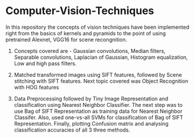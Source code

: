 # Computer-Vision-Techniques

In this repository the concepts of vision techniques have been implemented right from the basics of kernels and pyramids to the point of using pretrained Alexnet, VGG16 for scene recongnition.

1. Concepts covered  are - Gaussian convolutions, Median filters,  Separable convolutions, Laplacian of Gaussian, Histogram equalization, Low and high pass filters.

2. Matched transformed images using SIFT features, followed by Scene stitching with SIFT features. Next topic covered was Object Recognition with HOG features

3. Data Preprocessing followed by Tiny Image Representation and classification using Nearest Neighbor Classifier. The next step was to use Bag of SIFT Representation as training data for Nearest Neighbor Classifer. Also, used one-vs-all SVMs for classification of Bag of SIFT Representation. Finally, plotting Confusion matrix and analysing classification accuracies of all 3 three methods.
